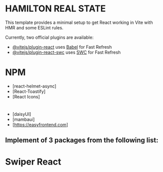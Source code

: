 # HAMILTON REAL STATE

This template provides a minimal setup to get React working in Vite with HMR and some ESLint rules.

Currently, two official plugins are available:

- [@vitejs/plugin-react](https://github.com/vitejs/vite-plugin-react/blob/main/packages/plugin-react/README.md) uses [Babel](https://babeljs.io/) for Fast Refresh
- [@vitejs/plugin-react-swc](https://github.com/vitejs/vite-plugin-react-swc) uses [SWC](https://swc.rs/) for Fast Refresh


# NPM
- [react-helmet-async]
- [React-Toastify]
- [React Icons]


# 
- [daisyUI]
- [mambaui]
- [https://easyfrontend.com]

## Implement  of 3 packages from the following list:
# Swiper React

